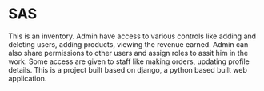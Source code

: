 # SAS
This is an inventory. Admin have access to various controls like adding and deleting users, adding products, viewing the revenue earned. Admin can also share permissions to other users and assign roles to assit him in the work. Some access are given to staff like making orders, updating profile details. This is a project built based on django, a python based built web application. 
